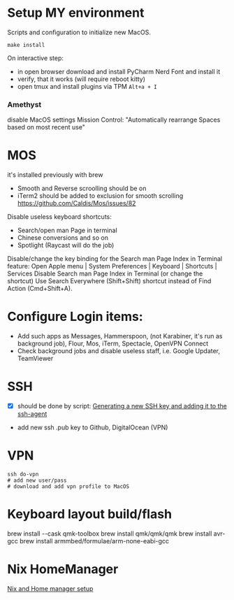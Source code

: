 # Setup MY environment

Scripts and configuration to initialize new MacOS.

```shell
make install
```

On interactive step:

- in open browser download and install PyCharm Nerd Font and install it
- verify, that it works (will require reboot kitty)
- open tmux and install plugins via TPM `Alt+a + I`

### Amethyst

disable MacOS settings Mission Control: "Automatically rearrange Spaces based on most recent use"

# MOS

it's installed previously with brew

- Smooth and Reverse scroolling should be on
- iTerm2 should be added to exclusion for smooth scrolling https://github.com/Caldis/Mos/issues/82

Disable useless keyboard shortcuts:

- Search/open man Page in terminal
- Chinese conversions and so on
- Spotlight (Raycast will do the job)

Disable/change the key binding for the Search man Page Index in Terminal feature:
Open Apple menu | System Preferences | Keyboard | Shortcuts | Services
Disable Search man Page Index in Terminal (or change the shortcut)
Use Search Everywhere (Shift+Shift) shortcut instead of Find Action (Cmd+Shift+A).

# Configure Login items:

- Add such apps as Messages, Hammerspoon, (not Karabiner, it's run as background job), Flour, Mos, iTerm, Spectacle, OpenVPN Connect
- Check background jobs and disable useless staff, i.e. Google Updater, TeamViewer

# SSH

- [x] should be done by script: [Generating a new SSH key and adding it to the ssh-agent](https://docs.github.com/en/authentication/connecting-to-github-with-ssh/generating-a-new-ssh-key-and-adding-it-to-the-ssh-agent)

- add new ssh .pub key to Github, DigitalOcean (VPN)

# VPN

```shell
ssh do-vpn
# add new user/pass
# download and add vpn profile to MacOS
```

# Keyboard layout build/flash

brew install --cask qmk-toolbox
brew install qmk/qmk/qmk
brew install avr-gcc
brew install armmbed/formulae/arm-none-eabi-gcc

# Nix HomeManager

[Nix and Home manager setup](https://rexk.github.io/en/blog/nix-home-manager-flake-setup/)
